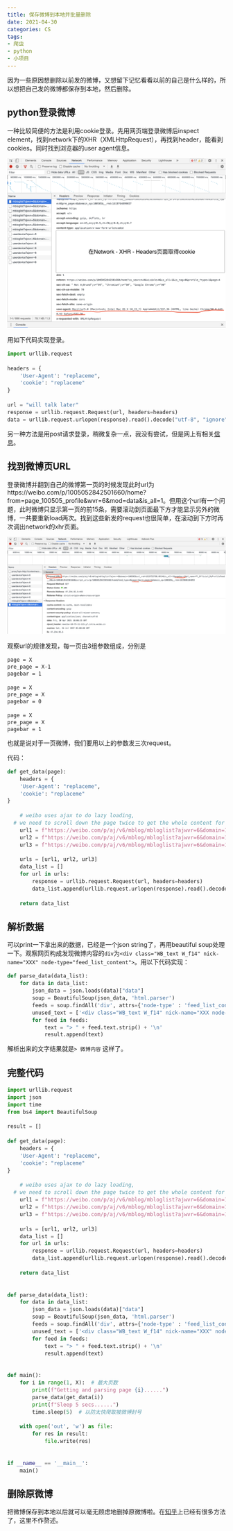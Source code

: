 ```yaml
---
title: 保存微博到本地并批量删除
date: 2021-04-30
categories: CS
tags:
- 爬虫
- python
- 小项目
---
```


因为一些原因想删除以前发的微博，又想留下记忆看看以前的自己是什么样的，所以想把自己发的微博都保存到本地，然后删除。


## python登录微博

一种比较简便的方法是利用cookie登录。先用网页端登录微博后inspect element，找到network下的XHR（XMLHttpRequest），再找到header，能看到cookies。同时找到浏览器的user agent信息。

![](/assets/images/CS/find_cookies.png)

用如下代码实现登录。

```python
import urllib.request

headers = {
	'User-Agent': "replaceme",
	'cookie': "replaceme"
}

url = "will talk later"
response = urllib.request.Request(url, headers=headers)
data = urllib.request.urlopen(response).read().decode("utf-8", "ignore")
```

另一种方法是用post请求登录，稍微复杂一点，我没有尝试，但是网上有相关[信息](http://lovenight.github.io/2015/11/23/Python-%E6%A8%A1%E6%8B%9F%E7%99%BB%E5%BD%95%E6%96%B0%E6%B5%AA%E5%BE%AE%E5%8D%9A/)。


## 找到微博页URL

登录微博并翻到自己的微博第一页的时候发现此时url为https://weibo.com/p/1005052842501660/home?from=page_100505_profile&wvr=6&mod=data&is_all=1。但用这个url有一个问题，此时微博只显示第一页的前15条，需要滚动到页面最下方才能显示另外的微博，一共要重新load两次。找到这些新发的request也很简单，在滚动到下方时再次调出network的xhr页面。

![](/assets/images/CS/find_weibo_url.png)

观察url的规律发现，每一页由3组参数组成，分别是

```
page = X
pre_page = X-1
pagebar = 1

page = X
pre_page = X
pagebar = 0

page = X
pre_page = X
pagebar = 1
```

也就是说对于一页微博，我们要用以上的参数发三次request。

代码：

```python
def get_data(page):
	headers = {
	'User-Agent': "replaceme",
	'cookie': "replaceme"
}

	# weibo uses ajax to do lazy loading, 
  # we need to scroll down the page twice to get the whole content for one page
	url1 = f"https://weibo.com/p/aj/v6/mblog/mbloglist?ajwvr=6&domain=100505&is_search=0&visible=0&is_all=1&is_tag=0&profile_ftype=1&page={page}&pagebar=1&pl_name=Pl_Official_MyProfileFeed__20&id=1005052842501660&script_uri=/p/1005052842501660/home&feed_type=0&pre_page={page-1}&domain_op=100505&__rnd=1619765016482"
	url2 = f"https://weibo.com/p/aj/v6/mblog/mbloglist?ajwvr=6&domain=100505&is_search=0&visible=0&is_all=1&is_tag=0&profile_ftype=1&page={page}&pagebar=0&pl_name=Pl_Official_MyProfileFeed__20&id=1005052842501660&script_uri=/p/1005052842501660/home&feed_type=0&pre_page={page}&domain_op=100505&__rnd=1619765016482"
	url3 = f"https://weibo.com/p/aj/v6/mblog/mbloglist?ajwvr=6&domain=100505&is_search=0&visible=0&is_all=1&is_tag=0&profile_ftype=1&page={page}&pagebar=1&pl_name=Pl_Official_MyProfileFeed__20&id=1005052842501660&script_uri=/p/1005052842501660/home&feed_type=0&pre_page={page}&domain_op=100505&__rnd=1619765016482"
	
	urls = [url1, url2, url3]
	data_list = []
	for url in urls:
		response = urllib.request.Request(url, headers=headers)
		data_list.append(urllib.request.urlopen(response).read().decode("utf-8", "ignore"))

	return data_list
```


## 解析数据

可以print一下拿出来的数据，已经是一个json string了，再用beautiful soup处理一下。观察网页构成发现微博内容的`div`为`<div class="WB_text W_f14" nick-name="XXX" node-type="feed_list_content">`。用以下代码实现：

```python
def parse_data(data_list):
	for data in data_list:
		json_data = json.loads(data)["data"]
		soup = BeautifulSoup(json_data, 'html.parser')
		feeds = soup.findAll('div', attrs={'node-type' : 'feed_list_content', 'class' : 'WB_text W_f14'})
		unused_text = ['<div class="WB_text W_f14" nick-name="XXX node-type="feed_list_content">', '</div>']
		for feed in feeds:
			text = "> " + feed.text.strip() + '\n'
			result.append(text)
```

解析出来的文字结果就是`> 微博内容` 这样了。


## 完整代码

```python
import urllib.request
import json
import time
from bs4 import BeautifulSoup

result = []

def get_data(page):
	headers = {
	'User-Agent': "replaceme",
	'cookie': "replaceme"
}

	# weibo uses ajax to do lazy loading, 
  # we need to scroll down the page twice to get the whole content for one page
	url1 = f"https://weibo.com/p/aj/v6/mblog/mbloglist?ajwvr=6&domain=100505&is_search=0&visible=0&is_all=1&is_tag=0&profile_ftype=1&page={page}&pagebar=1&pl_name=Pl_Official_MyProfileFeed__20&id=1005052842501660&script_uri=/p/1005052842501660/home&feed_type=0&pre_page={page-1}&domain_op=100505&__rnd=1619765016482"
	url2 = f"https://weibo.com/p/aj/v6/mblog/mbloglist?ajwvr=6&domain=100505&is_search=0&visible=0&is_all=1&is_tag=0&profile_ftype=1&page={page}&pagebar=0&pl_name=Pl_Official_MyProfileFeed__20&id=1005052842501660&script_uri=/p/1005052842501660/home&feed_type=0&pre_page={page}&domain_op=100505&__rnd=1619765016482"
	url3 = f"https://weibo.com/p/aj/v6/mblog/mbloglist?ajwvr=6&domain=100505&is_search=0&visible=0&is_all=1&is_tag=0&profile_ftype=1&page={page}&pagebar=1&pl_name=Pl_Official_MyProfileFeed__20&id=1005052842501660&script_uri=/p/1005052842501660/home&feed_type=0&pre_page={page}&domain_op=100505&__rnd=1619765016482"
	
	urls = [url1, url2, url3]
	data_list = []
	for url in urls:
		response = urllib.request.Request(url, headers=headers)
		data_list.append(urllib.request.urlopen(response).read().decode("utf-8", "ignore"))

	return data_list


def parse_data(data_list):
	for data in data_list:
		json_data = json.loads(data)["data"]
		soup = BeautifulSoup(json_data, 'html.parser')
		feeds = soup.findAll('div', attrs={'node-type' : 'feed_list_content', 'class' : 'WB_text W_f14'})
		unused_text = ['<div class="WB_text W_f14" nick-name="XXX" node-type="feed_list_content">', '</div>']
		for feed in feeds:
			text = "> " + feed.text.strip() + '\n'
			result.append(text)


def main():
	for i in range(1, X):  # 最大页数
		print(f"Getting and parsing page {i}......")
		parse_data(get_data(i))
		print(f"Sleep 5 secs......")
		time.sleep(5)  # 以防太快爬取被微博封号

	with open('out', 'w') as file:
		for res in result:
			file.write(res)


if __name__ == '__main__':
	main()
```



## 删除原微博

把微博保存到本地以后就可以毫无顾虑地删掉原微博啦。在[知乎](https://www.zhihu.com/question/23442423#:~:text=%E7%99%BB%E5%BD%95%E5%BE%AE%E5%8D%9A%EF%BC%8C%E7%82%B9%E5%87%BB%E2%80%9C%E4%B8%80,%E4%B8%80%E9%94%AE%E5%88%A0%E9%99%A4%E2%80%9D%E5%8D%B3%E5%8F%AF%E3%80%82)上已经有很多方法了，这里不作赘述。